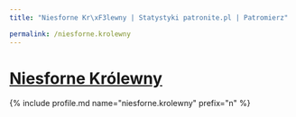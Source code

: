 ```yaml
---
title: "Niesforne Kr\xF3lewny | Statystyki patronite.pl | Patromierz"

permalink: /niesforne.krolewny
---
```


# [Niesforne Królewny](https://patronite.pl/niesforne.krolewny)

{% include profile.md name="niesforne.krolewny" prefix="n" %}
